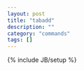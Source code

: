 ```yaml
---
layout: post
title: "tabadd"
description: ""
category: "commands"
tags: []
---
```

{% include JB/setup %}

